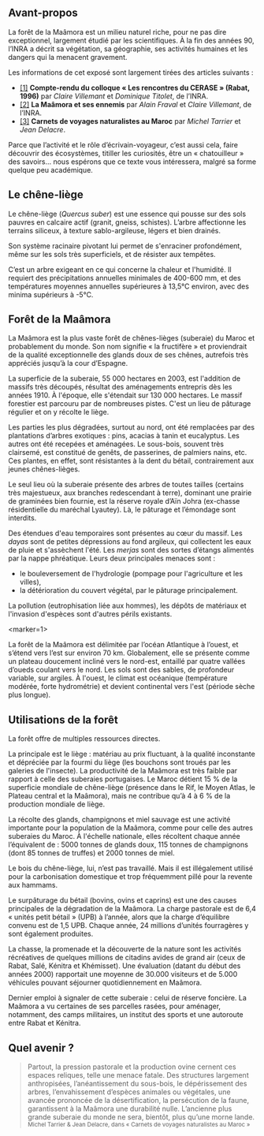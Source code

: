 ﻿Avant-propos
------------

La forêt de la Maâmora est un milieu naturel riche, pour ne pas dire exceptionnel, largement étudié par les scientifiques.
À la fin des années 90, l’INRA a décrit sa végétation, sa géographie, ses activités humaines et les dangers qui la menacent gravement.

Les informations de cet exposé sont largement tirées des articles suivants :

* <a href="http://www7.inra.fr/lecourrier/assets/C30colloq-1.pdf" target="_blank">[1]</a>
  **Compte-rendu du colloque « Les rencontres du CERASE » (Rabat, 1996)** par *Claire Villemant* et *Dominique Titolet*, de l’INRA.
* <a href="http://www7.inra.fr/dpenv/d15mamor.htm" target="_blank">[2]</a>
  **La Maâmora et ses ennemis** par *Alain Fraval* et *Claire Villemant*, de l’INRA.
* <a href="http://www.jdelacre.be/carnets/page8/page13/page13.html" target="_blank">[3]</a>
  **Carnets de voyages naturalistes au Maroc** par *Michel Tarrier* et *Jean Delacre*.

Parce que l’activité et le rôle d’écrivain-voyageur, c’est aussi cela, faire découvrir des écosystèmes, titiller les curiosités, être un « chatouilleur » des savoirs... nous espérons que ce texte vous intéressera, malgré sa forme quelque peu académique.


Le chêne-liège
--------------

Le chêne-liège (*Quercus suber*) est une essence qui pousse sur des sols pauvres en calcaire actif (granit, gneiss, schistes).
L’arbre affectionne les terrains siliceux, à texture sablo-argileuse, légers et bien drainés.

Son système racinaire pivotant lui permet de s'enraciner profondément, même sur les sols très superficiels, et de résister aux tempêtes.

C’est un arbre exigeant en ce qui concerne la chaleur et l'humidité.
Il requiert des précipitations annuelles minimales de 400-600 mm, et des températures moyennes annuelles supérieures à 13,5°C environ, avec des minima supérieurs à -5°C.


Forêt de la Maâmora
-------------------

La Maâmora est la plus vaste forêt de chênes-lièges (suberaie) du Maroc et probablement du monde.
Son nom signifie « la fructifère » et proviendrait de la qualité exceptionnelle des glands doux de ses chênes, autrefois très appréciés jusqu’à la cour d’Espagne.

La superficie de la suberaie, 55 000 hectares en 2003, est l'addition de massifs très découpés, résultat des aménagements entrepris dès les années 1910.
À l'époque, elle s'étendait sur 130 000 hectares.
Le massif forestier est parcouru par de nombreuses pistes.
C'est un lieu de pâturage régulier et on y récolte le liège.

Les parties les plus dégradées, surtout au nord, ont été remplacées par des plantations d’arbres exotiques : pins, acacias à tanin et eucalyptus.
Les autres ont été recepées et aménagées.
Le sous-bois, souvent très clairsemé, est constitué de genêts, de passerines, de palmiers nains, etc.
Ces plantes, en effet, sont résistantes à la dent du bétail, contrairement aux jeunes chênes-lièges.

Le seul lieu où la suberaie présente des arbres de toutes tailles (certains très majestueux, aux branches redescendant à terre), dominant une prairie de graminées bien fournie, est la réserve royale d’Aïn Johra (ex-chasse résidentielle du maréchal Lyautey).
Là, le pâturage et l’émondage sont interdits.

Des étendues d'eau temporaires sont présentes au cœur du massif.
Les *dayas* sont de petites dépressions au fond argileux, qui collectent les eaux de pluie et s'assèchent l'été.
Les *merjas* sont des sortes d’étangs alimentés par la nappe phréatique.
Leurs deux principales menaces sont :

* le bouleversement de l'hydrologie (pompage pour l'agriculture et les villes),
* la détérioration du couvert végétal, par le pâturage principalement.

La pollution (eutrophisation liée aux hommes), les dépôts de matériaux et l'invasion d'espèces sont d'autres périls existants.

<marker=1>

La forêt de la Maâmora est délimitée par l’océan Atlantique à l’ouest, et s’étend vers l’est sur environ 70 km.
Globalement, elle se présente comme un plateau doucement incliné vers le nord-est, entaillé par quatre vallées d’oueds coulant vers le nord.
Les sols sont des sables, de profondeur variable, sur argiles.
À l'ouest, le climat est océanique (température modérée, forte hydrométrie) et devient continental vers l'est (période sèche plus longue).


Utilisations de la forêt
-----------------------

La forêt offre de multiples ressources directes.

La principale est le liège : matériau au prix fluctuant, à la qualité inconstante et dépréciée par la fourmi du liège (les bouchons sont troués par les galeries de l'insecte).
La productivité de la Maâmora est très faible par rapport à celle des suberaies portugaises.
Le Maroc détient 15 % de la superficie mondiale de chêne-liège (présence dans le Rif, le Moyen Atlas, le Plateau central et la Maâmora), mais ne contribue qu’à 4 à 6 % de la production mondiale de liège.

La récolte des glands, champignons et miel sauvage est une activité importante pour la population de la Maâmora, comme pour celle des autres suberaies du Maroc.
À l'échelle nationale, elles récoltent chaque année l’équivalent de : 5000 tonnes de glands doux, 115 tonnes de champignons (dont 85 tonnes de truffes) et 2000 tonnes de miel.

Le bois du chêne-liège, lui, n’est pas travaillé.
Mais il est illégalement utilisé pour la carbonisation domestique et trop fréquemment pillé pour la revente aux hammams.

Le surpâturage du bétail (bovins, ovins et caprins) est une des causes principales de la dégradation de la Maâmora.
La charge pastorale est de 6,4 « unités petit bétail » (UPB) à l’année, alors que la charge d’équilibre convenu est de 1,5 UPB.
Chaque année, 24 millions d’unités fourragères y sont également produites.

La chasse, la promenade et la découverte de la nature sont les activités récréatives de quelques millions de citadins avides de grand air (ceux de Rabat, Salé, Kénitra et Khémisset).
Une évaluation (datant du début des années 2000) rapportait une moyenne de 30.000 visiteurs et de 5.000 véhicules pouvant séjourner quotidiennement en Maâmora.

Dernier emploi à signaler de cette suberaie : celui de réserve foncière.
La Maâmora a vu certaines de ses parcelles rasées, pour aménager, notamment, des camps militaires, un institut des sports et une autoroute entre Rabat et Kénitra.


Quel avenir ?
-------------

> Partout, la pression pastorale et la production ovine cernent ces espaces reliques, telle une menace fatale.
Des structures largement anthropisées, l’anéantissement du sous-bois, le dépérissement des arbres, l’envahissement d’espèces animales ou végétales, une avancée prononcée de la désertification, la persécution de la faune, garantissent à la Maâmora une durabilité nulle.
L’ancienne plus grande suberaie du monde ne sera, bientôt, plus qu’une morne lande.
<small>Michel Tarrier & Jean Delacre, dans « Carnets de voyages naturalistes au Maroc »</small>
